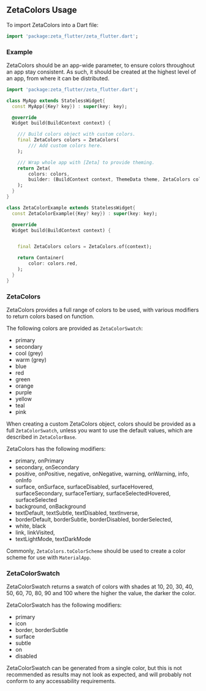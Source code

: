 ## ZetaColors Usage

To import ZetaColors into a Dart file:

```dart
import 'package:zeta_flutter/zeta_flutter.dart';
```

### Example

ZetaColors should be an app-wide parameter, to ensure colors throughout an app stay consistent. As such, it should be created at the highest level of an app, from where it can be distributed.

```dart
import 'package:zeta_flutter/zeta_flutter.dart';

class MyApp extends StatelessWidget{
  const MyApp({Key? key}) : super(key: key);

  @override
  Widget build(BuildContext context) {

    /// Build colors object with custom colors.
    final ZetaColors colors = ZetaColors(
        /// Add custom colors here.
    );

    /// Wrap whole app with [Zeta] to provide theming.
    return Zeta(
        colors: colors,
        builder: (BuildContext context, ThemeData theme, ZetaColors colors) => ZetaColorExample(),
    );
  }
}

class ZetaColorExample extends StatelessWidget{
  const ZetaColorExample({Key? key}) : super(key: key);

  @override
  Widget build(BuildContext context) {


    final ZetaColors colors = ZetaColors.of(context);

    return Container(
        color: colors.red,
    );
  }
}

```

### ZetaColors

ZetaColors provides a full range of colors to be used, with various modifiers to return colors based on function.

The following colors are provided as `ZetaColorSwatch`:

- primary
- secondary
- cool (grey)
- warm (grey)
- blue
- red
- green
- orange
- purple
- yellow
- teal
- pink

When creating a custom ZetaColors object, colors should be provided as a full `ZetaColorSwatch`, unless you want to use the default values, which are described in `ZetaColorBase`.

ZetaColors has the following modifiers:

- primary, onPrimary
- secondary, onSecondary
- positive, onPositive, negative, onNegative, warning, onWarning, info, onInfo
- surface, onSurface, surfaceDisabled, surfaceHovered, surfaceSecondary, surfaceTertiary, surfaceSelectedHovered, surfaceSelected
- background, onBackground
- textDefault, textSubtle, textDisabled, textInverse,
- borderDefault, borderSubtle, borderDisabled, borderSelected,
- white, black
- link, linkVisited,
- textLightMode, textDarkMode

Commonly, `ZetaColors.toColorScheme` should be used to create a color scheme for use with `MaterialApp`.

### ZetaColorSwatch

ZetaColorSwatch returns a swatch of colors with shades at 10, 20, 30, 40, 50, 60, 70, 80, 90 and 100 where the higher the value, the darker the color.

ZetaColorSwatch has the following modifiers:

- primary
- icon
- border, borderSubtle
- surface
- subtle
- on
- disabled

ZetaColorSwatch can be generated from a single color, but this is not recommended as results may not look as expected, and will probably not conform to any accessability requirements.
